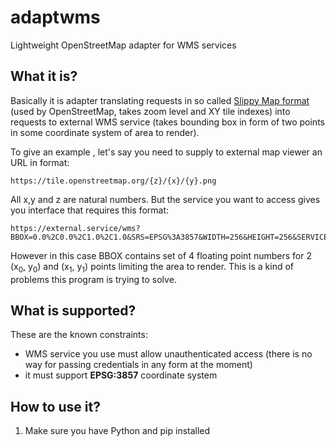 # adaptwms
Lightweight OpenStreetMap adapter for WMS services

## What it is?

Basically it is adapter translating requests in so called
[Slippy Map format](https://wiki.openstreetmap.org/wiki/Slippy_map) (used by
OpenStreetMap, takes zoom level and XY tile indexes) into requests to external
WMS service (takes bounding box in form of two points in some coordinate
system of area to render).

To give an example , let's say you need to supply to external map viewer an URL in format:

```
https://tile.openstreetmap.org/{z}/{x}/{y}.png
```

All x,y and z are natural numbers. But the service you want to access gives you interface that requires this format:

```
https://external.service/wms?BBOX=0.0%2C0.0%2C1.0%2C1.0&SRS=EPSG%3A3857&WIDTH=256&HEIGHT=256&SERVICE=WMS
```

However in this case BBOX contains set of 4 floating point numbers for 2 (x<sub>0</sub>, y<sub>0</sub>) and (x<sub>1</sub>, y<sub>1</sub>) points limiting the area to render. This is a kind of problems this program is trying to solve.

## What is supported?

These are the known constraints:
- WMS service you use must allow unauthenticated access (there is no way for passing credentials in any form at the moment)
- it must support **EPSG:3857** coordinate system

## How to use it?

1. Make sure you have Python and pip installed

